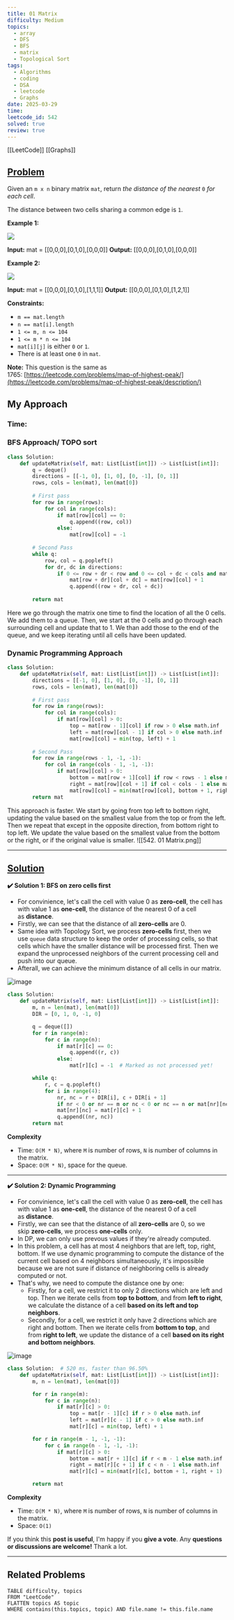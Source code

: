 ```yaml
---
title: 01 Matrix
difficulty: Medium
topics:
  - array
  - DFS
  - BFS
  - matrix
  - Topological Sort
tags:
  - Algorithms
  - coding
  - DSA
  - leetcode
  - Graphs
date: 2025-03-29
time: 
leetcode_id: 542
solved: true
review: true
---
```

[[LeetCode]]
[[Graphs]]
## [Problem](https://leetcode.com/problems/01-matrix/)
Given an `m x n` binary matrix `mat`, return _the distance of the nearest_ `0` _for each cell_.

The distance between two cells sharing a common edge is `1`.

**Example 1:**

![](https://assets.leetcode.com/uploads/2021/04/24/01-1-grid.jpg)

**Input:** mat = [[0,0,0],[0,1,0],[0,0,0]]
**Output:** [[0,0,0],[0,1,0],[0,0,0]]

**Example 2:**

![](https://assets.leetcode.com/uploads/2021/04/24/01-2-grid.jpg)

**Input:** mat = [[0,0,0],[0,1,0],[1,1,1]]
**Output:** [[0,0,0],[0,1,0],[1,2,1]]

**Constraints:**

- `m == mat.length`
- `n == mat[i].length`
- `1 <= m, n <= 104`
- `1 <= m * n <= 104`
- `mat[i][j]` is either `0` or `1`.
- There is at least one `0` in `mat`.

**Note:** This question is the same as 1765: [https://leetcode.com/problems/map-of-highest-peak/](https://leetcode.com/problems/map-of-highest-peak/description/)


## My Approach
### Time: 
### BFS Approach/ TOPO sort
 ```python
 class Solution:
    def updateMatrix(self, mat: List[List[int]]) -> List[List[int]]:
        q = deque()
        directions = [[-1, 0], [1, 0], [0, -1], [0, 1]]
        rows, cols = len(mat), len(mat[0])
  
        # First pass
        for row in range(rows):
            for col in range(cols):
                if mat[row][col] == 0:
                    q.append((row, col))
                else:
                    mat[row][col] = -1
  
        # Second Pass
        while q:
            row, col = q.popleft()
            for dr, dc in directions:
                if 0 <= row + dr < row and 0 <= col + dc < cols and mat[row + dr][col + dc] == -1:
                    mat[row + dr][col + dc] = mat[row][col] + 1
                    q.append((row + dr, col + dc))
  
        return mat
```
Here we go through the matrix one time to find the location of all the 0 cells. We add them to a queue. Then, we start at the 0 cells and go through each surrounding cell and update that to 1. We than add those to the end of the queue, and we keep iterating until all cells have been updated.

### Dynamic Programming Approach
```python
class Solution:
    def updateMatrix(self, mat: List[List[int]]) -> List[List[int]]:
        directions = [[-1, 0], [1, 0], [0, -1], [0, 1]]
        rows, cols = len(mat), len(mat[0])
  
        # First pass
        for row in range(rows):
            for col in range(cols):
                if mat[row][col] > 0:
                    top = mat[row - 1][col] if row > 0 else math.inf
                    left = mat[row][col - 1] if col > 0 else math.inf
                    mat[row][col] = min(top, left) + 1
  
        # Second Pass
        for row in range(rows - 1, -1, -1):
            for col in range(cols - 1, -1, -1):
                if mat[row][col] > 0:
                    bottom = mat[row + 1][col] if row < rows - 1 else math.inf
                    right = mat[row][col + 1] if col < cols - 1 else math.inf
                    mat[row][col] = min(mat[row][col], bottom + 1, right + 1)
        return mat
```
This approach is faster. We start by going from top left to bottom right, updating the value based on the smallest value from the top or from the left. Then we repeat that except in the opposite direction, from bottom right to top left. We update the value based on the smallest value from the bottom or the right, or if the original value is smaller. 
![[542. 01 Matrix.png]]



---
## [Solution](https://leetcode.com/problems/01-matrix/solutions/1369741/c-java-python-bfs-dp-solutions-with-picture-clean-concise-o-1-space)

**✔️ Solution 1: BFS on zero cells first**

- For convinience, let's call the cell with value 0 as **zero-cell**, the cell has with value 1 as **one-cell**, the distance of the nearest 0 of a cell as **distance**.
- Firstly, we can see that the distance of all **zero-cells** are 0.
- Same idea with Topology Sort, we process **zero-cells** first, then we use `queue` data structure to keep the order of processing cells, so that cells which have the smaller distance will be processed first. Then we expand the unprocessed neighbors of the current processing cell and push into our queue.
- Afterall, we can achieve the minimum distance of all cells in our matrix.

![image](https://assets.leetcode.com/users/images/0de8711a-bdd9-4da3-a094-012abe995508_1627576450.2849615.png)

```python
class Solution:
    def updateMatrix(self, mat: List[List[int]]) -> List[List[int]]:
        m, n = len(mat), len(mat[0])
        DIR = [0, 1, 0, -1, 0]

        q = deque([])
        for r in range(m):
            for c in range(n):
                if mat[r][c] == 0:
                    q.append((r, c))
                else:
                    mat[r][c] = -1  # Marked as not processed yet!

        while q:
            r, c = q.popleft()
            for i in range(4):
                nr, nc = r + DIR[i], c + DIR[i + 1]
                if nr < 0 or nr == m or nc < 0 or nc == n or mat[nr][nc] != -1: continue
                mat[nr][nc] = mat[r][c] + 1
                q.append((nr, nc))
        return mat
```

**Complexity**

- Time: `O(M * N)`, where `M` is number of rows, `N` is number of columns in the matrix.
- Space: `O(M * N)`, space for the queue.

---

**✔️ Solution 2: Dynamic Programming**

- For convinience, let's call the cell with value 0 as **zero-cell**, the cell has with value 1 as **one-cell**, the distance of the nearest 0 of a cell as **distance**.
- Firstly, we can see that the distance of all **zero-cells** are 0, so we skip **zero-cells**, we process **one-cells** only.
- In DP, we can only use prevous values if they're already computed.
- In this problem, a cell has at most 4 neighbors that are left, top, right, bottom. If we use dynamic programming to compute the distance of the current cell based on 4 neighbors simultaneously, it's impossible because we are not sure if distance of neighboring cells is already computed or not.
- That's why, we need to compute the distance one by one:
    - Firstly, for a cell, we restrict it to only 2 directions which are left and top. Then we iterate cells from **top to bottom**, and from **left to right**, we calculate the distance of a cell **based on its left and top neighbors**.
    - Secondly, for a cell, we restrict it only have 2 directions which are right and bottom. Then we iterate cells from **bottom to top**, and from **right to left**, we update the distance of a cell **based on its right and bottom neighbors**.

![image](https://assets.leetcode.com/users/images/8da7965f-6cf4-4ac2-a307-33f661fea5ca_1627604534.7922251.png)

```python
class Solution:  # 520 ms, faster than 96.50%
    def updateMatrix(self, mat: List[List[int]]) -> List[List[int]]:
        m, n = len(mat), len(mat[0])

        for r in range(m):
            for c in range(n):
                if mat[r][c] > 0:
                    top = mat[r - 1][c] if r > 0 else math.inf
                    left = mat[r][c - 1] if c > 0 else math.inf
                    mat[r][c] = min(top, left) + 1

        for r in range(m - 1, -1, -1):
            for c in range(n - 1, -1, -1):
                if mat[r][c] > 0:
                    bottom = mat[r + 1][c] if r < m - 1 else math.inf
                    right = mat[r][c + 1] if c < n - 1 else math.inf
                    mat[r][c] = min(mat[r][c], bottom + 1, right + 1)

        return mat
```


**Complexity**

- Time: `O(M * N)`, where `M` is number of rows, `N` is number of columns in the matrix.
- Space: `O(1)`

If you think this **post is useful**, I'm happy if you **give a vote**. Any **questions or discussions are welcome!** Thank a lot.



---
## Related Problems
```dataview
TABLE difficulty, topics
FROM "LeetCode"
FLATTEN topics AS topic
WHERE contains(this.topics, topic) AND file.name != this.file.name
```